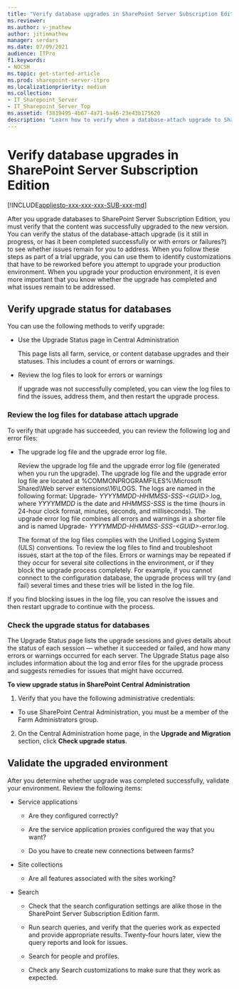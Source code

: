 ```yaml
---
title: "Verify database upgrades in SharePoint Server Subscription Edition"
ms.reviewer: 
ms.author: v-jmathew
author: jitinmathew
manager: serdars
ms.date: 07/09/2021
audience: ITPro
f1.keywords:
- NOCSH
ms.topic: get-started-article
ms.prod: sharepoint-server-itpro
ms.localizationpriority: medium
ms.collection:
- IT_Sharepoint_Server
- IT_Sharepoint_Server_Top
ms.assetid: f3819495-4b67-4a71-ba46-23e43b175620
description: "Learn how to verify when a database-attach upgrade to SharePoint Server Subscription Edition has finished, and identify any problems that may have occurred."
---
```


# Verify database upgrades in SharePoint Server Subscription Edition

[!INCLUDE[appliesto-xxx-xxx-xxx-SUB-xxx-md](../includes/appliesto-xxx-xxx-xxx-SUB-xxx-md.md)]

After you upgrade databases to SharePoint Server Subscription Edition, you must verify that the content was successfully upgraded to the new version. You can verify the status of the database-attach upgrade (is it still in progress, or has it been completed successfully or with errors or failures?) to see whether issues remain for you to address. When you follow these steps as part of a trial upgrade, you can use them to identify customizations that have to be reworked before you attempt to upgrade your production environment. When you upgrade your production environment, it is even more important that you know whether the upgrade has completed and what issues remain to be addressed.
  
## Verify upgrade status for databases
<a name="Verify"> </a>

You can use the following methods to verify upgrade:
  
- Use the Upgrade Status page in Central Administration

    This page lists all farm, service, or content database upgrades and their statuses. This includes a count of errors or warnings.

- Review the log files to look for errors or warnings

    If upgrade was not successfully completed, you can view the log files to find the issues, address them, and then restart the upgrade process.

### Review the log files for database attach upgrade

To verify that upgrade has succeeded, you can review the following log and error files:
  
- The upgrade log file and the upgrade error log file.

    Review the upgrade log file and the upgrade error log file (generated when you run the upgrade). The upgrade log file and the upgrade error log file are located at %COMMONPROGRAMFILES%\Microsoft Shared\Web server extensions\16\LOGS. The logs are named in the following format: Upgrade- _YYYYMMDD-HHMMSS-SSS-\<GUID\>_.log, where  _YYYYMMDD_ is the date and  _HHMMSS-SSS_ is the time (hours in 24-hour clock format, minutes, seconds, and milliseconds). The upgrade error log file combines all errors and warnings in a shorter file and is named Upgrade-  _YYYYMMDD-HHMMSS-SSS-\<GUID\>_-error.log.

    The format of the log files complies with the Unified Logging System (ULS) conventions. To review the log files to find and troubleshoot issues, start at the top of the files. Errors or warnings may be repeated if they occur for several site collections in the environment, or if they block the upgrade process completely. For example, if you cannot connect to the configuration database, the upgrade process will try (and fail) several times and these tries will be listed in the log file.

If you find blocking issues in the log file, you can resolve the issues and then restart upgrade to continue with the process.
  
### Check the upgrade status for databases

The Upgrade Status page lists the upgrade sessions and gives details about the status of each session — whether it succeeded or failed, and how many errors or warnings occurred for each server. The Upgrade Status page also includes information about the log and error files for the upgrade process and suggests remedies for issues that might have occurred.
  
 **To view upgrade status in SharePoint Central Administration**
  
1. Verify that you have the following administrative credentials:

  - To use SharePoint Central Administration, you must be a member of the Farm Administrators group.

2. On the Central Administration home page, in the **Upgrade and Migration** section, click **Check upgrade status**.

## Validate the upgraded environment
<a name="ValidateEnv"> </a>

After you determine whether upgrade was completed successfully, validate your environment. Review the following items:
  
- Service applications

  - Are they configured correctly?

  - Are the service application proxies configured the way that you want?

  - Do you have to create new connections between farms?

- Site collections

  - Are all features associated with the sites working?

- Search

  - Check that the search configuration settings are alike those in the SharePoint Server Subscription Edition farm.

  - Run search queries, and verify that the queries work as expected and provide appropriate results. Twenty-four hours later, view the query reports and look for issues.

  - Search for people and profiles.

  - Check any Search customizations to make sure that they work as expected.
